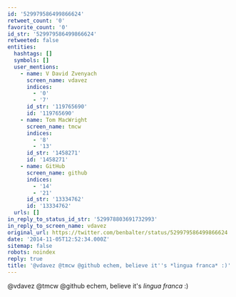 ```yaml
---
id: '529979586499866624'
retweet_count: '0'
favorite_count: '0'
id_str: '529979586499866624'
retweeted: false
entities:
  hashtags: []
  symbols: []
  user_mentions:
    - name: V David Zvenyach
      screen_name: vdavez
      indices:
        - '0'
        - '7'
      id_str: '119765690'
      id: '119765690'
    - name: Tom MacWright
      screen_name: tmcw
      indices:
        - '8'
        - '13'
      id_str: '1458271'
      id: '1458271'
    - name: GitHub
      screen_name: github
      indices:
        - '14'
        - '21'
      id_str: '13334762'
      id: '13334762'
  urls: []
in_reply_to_status_id_str: '529978803691732993'
in_reply_to_screen_name: vdavez
original_url: https://twitter.com/benbalter/status/529979586499866624
date: '2014-11-05T12:52:34.000Z'
sitemap: false
robots: noindex
reply: true
title: '@vdavez @tmcw @github echem, believe it''s *lingua franca* :)'
---
```


@vdavez @tmcw @github echem, believe it's *lingua franca* :)